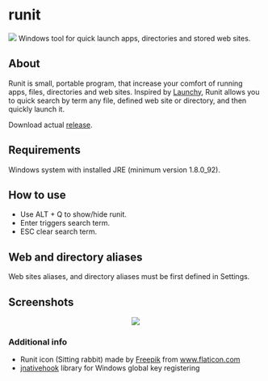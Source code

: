 # runit
<img src="https://github.com/gspansky/runit/blob/master/runit-view/src/main/resources/images/icon/icon.png" /> Windows tool for quick launch apps, directories and stored web sites. 

## About ##
Runit is small, portable program, that increase your comfort of running apps, files, directories and web sites. 
Inspired by <a href="http://www.launchy.net/">Launchy</a>, Runit allows you to quick search by term any file, defined web site or directory, and then quickly launch it.

Download actual <a href="https://github.com/gspansky/runit/releases">release</a>.

## Requirements ##
Windows system with installed JRE (minimum version 1.8.0_92).

## How to use ##
* Use ALT + Q to show/hide runit. 
* Enter triggers search term.
* ESC clear search term.

## Web and directory aliases ##
Web sites aliases, and directory aliases must be first defined in Settings.

## Screenshots ##

<p align="center">
  <img src="http://i.imgur.com/YMP1KtT.png" />
</p>

### Additional info ###
* Runit icon (Sitting rabbit) made by <a href="http://www.freepik.com">Freepik</a> from www.flaticon.com
* <a href="https://github.com/kwhat/jnativehook">jnativehook</a> library for Windows global key registering 



